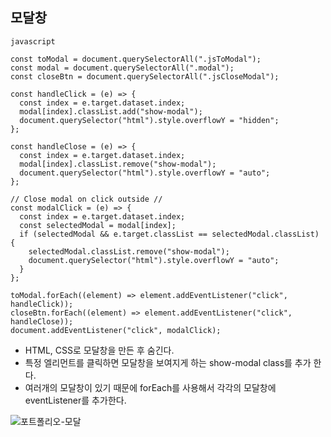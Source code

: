 ## 모달창

```
javascript

const toModal = document.querySelectorAll(".jsToModal");
const modal = document.querySelectorAll(".modal");
const closeBtn = document.querySelectorAll(".jsCloseModal");

const handleClick = (e) => {
  const index = e.target.dataset.index;
  modal[index].classList.add("show-modal");
  document.querySelector("html").style.overflowY = "hidden";
};

const handleClose = (e) => {
  const index = e.target.dataset.index;
  modal[index].classList.remove("show-modal");
  document.querySelector("html").style.overflowY = "auto";
};

// Close modal on click outside //
const modalClick = (e) => {
  const index = e.target.dataset.index;
  const selectedModal = modal[index];
  if (selectedModal && e.target.classList == selectedModal.classList) {
    selectedModal.classList.remove("show-modal");
    document.querySelector("html").style.overflowY = "auto";
  }
};

toModal.forEach((element) => element.addEventListener("click", handleClick));
closeBtn.forEach((element) => element.addEventListener("click", handleClose));
document.addEventListener("click", modalClick);

```

- HTML, CSS로 모달창을 만든 후 숨긴다.
- 특정 엘리먼트를 클릭하면 모달창을 보여지게 하는 show-modal class를 추가 한다.
- 여러개의 모달창이 있기 때문에 forEach를 사용해서 각각의 모달창에 eventListener를 추가한다.

![포트폴리오-모달](https://user-images.githubusercontent.com/79352105/135840141-b7369a5c-8806-40c9-b36f-53fbeb9ad5f6.gif)

